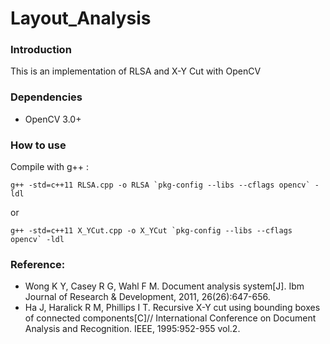 # Layout_Analysis
### Introduction
This is an implementation of RLSA and X-Y Cut with OpenCV
### Dependencies
+ OpenCV 3.0+
### How to use 
Compile with g++ :
```
g++ -std=c++11 RLSA.cpp -o RLSA `pkg-config --libs --cflags opencv` -ldl
```
or
``` 
g++ -std=c++11 X_YCut.cpp -o X_YCut `pkg-config --libs --cflags opencv` -ldl
```
### Reference: 
+ Wong K Y, Casey R G, Wahl F M. Document analysis system[J]. Ibm Journal of Research & Development, 2011, 26(26):647-656.
+ Ha J, Haralick R M, Phillips I T. Recursive X-Y cut using bounding boxes of connected components[C]// International Conference on Document Analysis and Recognition. IEEE, 1995:952-955 vol.2.

